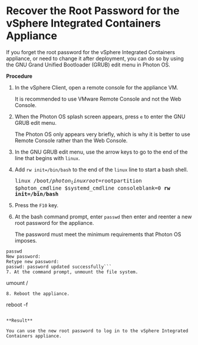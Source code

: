 # Recover the Root Password for the vSphere Integrated Containers Appliance #

If you forget the root password for the vSphere Integrated Containers appliance, or need to change it after deployment, you can do so by using the GNU Grand Unified Bootloader (GRUB) edit menu in Photon OS.

**Procedure**

1. In the vSphere Client, open a remote console for the appliance VM.

    It is recommended to use VMware Remote Console and not the Web Console.
2. When the Photon OS splash screen appears, press `e` to enter the GNU GRUB edit menu.

    The Photon OS only appears very briefly, which is why it is better to use Remote Console rather than the Web Console.
3. In the GNU GRUB edit menu, use the arrow keys to go to the end of the line that begins with `linux`.
4. Add `rw init=/bin/bash` to the end of the `linux` line to start a bash shell.<pre>linux /boot/$photon_linux root=$rootpartition $photon_cmdline $systemd_cmdline consoleblank=0 <b>rw init=/bin/bash</b></pre>
5. Press the `F10` key.
6. At the bash command prompt, enter `passwd` then enter and reenter a new root password for the appliance.

    The password must meet the minimum requirements that Photon OS imposes.
```
passwd
New password:
Retype new password:
passwd: password updated successfully```
7. At the command prompt, unmount the file system.
```
umount /
```
8. Reboot the appliance.
```
reboot -f
```

**Result**

You can use the new root password to log in to the vSphere Integrated Containers appliance.